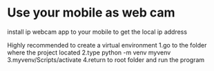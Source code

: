# Use your mobile as web cam

 install ip webcam app to your mobile to get the local ip address

Highly recommended to create a virtual environment
1.go to the folder where the project located
2.type python -m venv myvenv
3.myvenv/Scripts/activate
4.return to root folder and run the program


